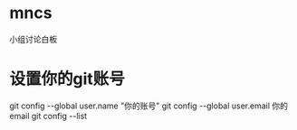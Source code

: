 # mncs
小组讨论白板

# 设置你的git账号

git config --global user.name "你的账号"
git config --global user.email 你的email
git config --list

